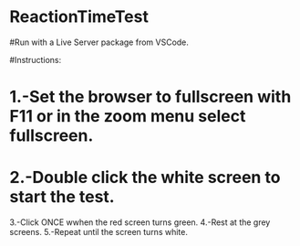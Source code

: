 # ReactionTimeTest

#Run with a Live Server package from VSCode.

#Instructions:
# 1.-Set the browser to fullscreen with F11 or in the zoom menu select fullscreen.
# 2.-Double click the white screen to start the test.
3.-Click ONCE wwhen the red screen turns green.
4.-Rest at the grey screens.
5.-Repeat until the screen turns white.
